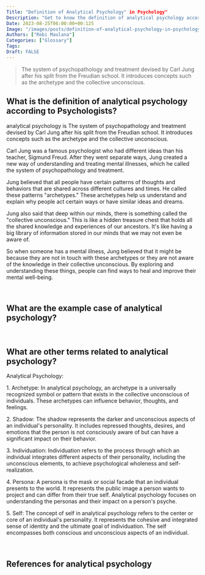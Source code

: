 ```yaml
---
Title: "Definition of Analytical Psychology" in Psychology"
Description: "Get to know the definition of analytical psychology according to psychologists."
Date: 2023-08-25T06:00:00+00:125
Image: "/images/posts/definition-of-analytical-psychology-in-psychology.jpg"
Authors: ["Robi Maulana"]
Categories: ["Glossary"]
Tags: 
Draft: FALSE
---
```





> The system of psychopathology and treatment devised by Carl Jung after his split from the Freudian school. It introduces concepts such as the archetype and the collective unconscious.

## What is the definition of analytical psychology according to Psychologists?

analytical psychology is The system of psychopathology and treatment devised by Carl Jung after his split from the Freudian school. It introduces concepts such as the archetype and the collective unconscious.

Carl Jung was a famous psychologist who had different ideas than his teacher, Sigmund Freud. After they went separate ways, Jung created a new way of understanding and treating mental illnesses, which he called the system of psychopathology and treatment.

Jung believed that all people have certain patterns of thoughts and behaviors that are shared across different cultures and times. He called these patterns "archetypes." These archetypes help us understand and explain why people act certain ways or have similar ideas and dreams.

Jung also said that deep within our minds, there is something called the "collective unconscious." This is like a hidden treasure chest that holds all the shared knowledge and experiences of our ancestors. It's like having a big library of information stored in our minds that we may not even be aware of.

So when someone has a mental illness, Jung believed that it might be because they are not in touch with these archetypes or they are not aware of the knowledge in their collective unconscious. By exploring and understanding these things, people can find ways to heal and improve their mental well-being.

 

## What are the example case of analytical psychology?

 

## What are other terms related to analytical psychology?

Analytical Psychology:

1\. Archetype: In analytical psychology, an archetype is a universally recognized symbol or pattern that exists in the collective unconscious of individuals. These archetypes can influence behavior, thoughts, and feelings.

2\. Shadow: The shadow represents the darker and unconscious aspects of an individual's personality. It includes repressed thoughts, desires, and emotions that the person is not consciously aware of but can have a significant impact on their behavior.

3\. Individuation: Individuation refers to the process through which an individual integrates different aspects of their personality, including the unconscious elements, to achieve psychological wholeness and self-realization.

4\. Persona: A persona is the mask or social facade that an individual presents to the world. It represents the public image a person wants to project and can differ from their true self. Analytical psychology focuses on understanding the personas and their impact on a person's psyche.

5\. Self: The concept of self in analytical psychology refers to the center or core of an individual's personality. It represents the cohesive and integrated sense of identity and the ultimate goal of individuation. The self encompasses both conscious and unconscious aspects of an individual.

 

## References for analytical psychology
